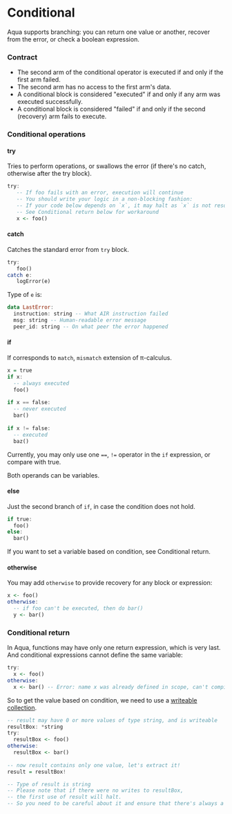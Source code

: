 # Conditional

Aqua supports branching: you can return one value or another, recover from the error, or check a boolean expression.

### Contract

* The second arm of the conditional operator is executed if and only if the first arm failed.
* The second arm has no access to the first arm's data.
* A conditional block is considered "executed" if and only if any arm was executed successfully.
* A conditional block is considered "failed" if and only if the second \(recovery\) arm fails to execute.

### Conditional operations

#### try

Tries to perform operations, or swallows the error \(if there's no catch, otherwise after the try block\).

```haskell
try:
   -- If foo fails with an error, execution will continue
   -- You should write your logic in a non-blocking fashion:
   -- If your code below depends on `x`, it may halt as `x` is not resolved.
   -- See Conditional return below for workaround
   x <- foo()
```

#### catch

Catches the standard error from `try` block.

```haskell
try:
   foo()
catch e:
   logError(e)
```

Type of `e` is:

```haskell
data LastError:
  instruction: string -- What AIR instruction failed
  msg: string -- Human-readable error message
  peer_id: string -- On what peer the error happened
```

#### if

If corresponds to `match`, `mismatch` extension of π-calculus.

```haskell
x = true
if x:
  -- always executed
  foo()
  
if x == false:
  -- never executed
  bar()
  
if x != false:
  -- executed
  baz()  
```

Currently, you may only use one `==`, `!=` operator in the `if` expression, or compare with true.

Both operands can be variables.

#### else

Just the second branch of `if`, in case the condition does not hold.

```haskell
if true:
  foo()
else:
  bar()  
```

If you want to set a variable based on condition, see Conditional return.

#### otherwise

You may add `otherwise` to provide recovery for any block or expression:

```haskell
x <- foo()
otherwise:
  -- if foo can't be executed, then do bar()
  y <- bar()
```

### Conditional return

In Aqua, functions may have only one return expression, which is very last. And conditional expressions cannot define the same variable:

```haskell
try:
  x <- foo()
otherwise:
  x <- bar() -- Error: name x was already defined in scope, can't compile  
```

So to get the value based on condition, we need to use a [writeable collection](../types.md#collection-types).

```haskell
-- result may have 0 or more values of type string, and is writeable
resultBox: *string
try:
  resultBox <- foo()
otherwise:
  resultBox <- bar()
  
-- now result contains only one value, let's extract it!
result = resultBox!

-- Type of result is string
-- Please note that if there were no writes to resultBox, 
-- the first use of result will halt.
-- So you need to be careful about it and ensure that there's always a value.
```

